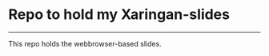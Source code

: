 # Repo to hold my Xaringan-slides

------------------------------------------------------------------------

This repo holds the webbrowser-based slides.  
